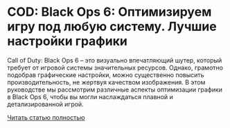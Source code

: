 # COD: Black Ops 6: Оптимизируем игру под любую систему. Лучшие настройки графики



Call of Duty: Black Ops 6 – это визуально впечатляющий шутер, который требует от игровой системы значительных ресурсов. Однако, грамотно подобрав графические настройки, можно существенно повысить производительность, не жертвуя качеством изображения. В этом руководстве мы рассмотрим различные аспекты оптимизации графики в Black Ops 6, чтобы вы могли наслаждаться плавной и детализированной игрой.

[Читать статью полностью](https://xyberbara.com/gaming/black-ops-6-best-settings/)
